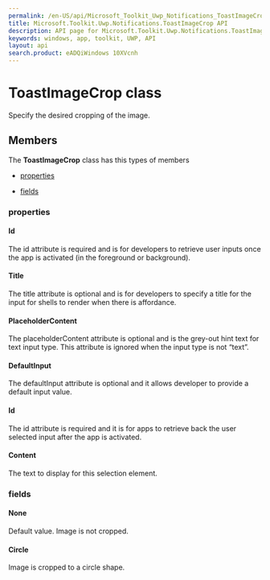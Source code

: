 ```yaml
---
permalink: /en-US/api/Microsoft_Toolkit_Uwp_Notifications_ToastImageCrop.htm
title: Microsoft.Toolkit.Uwp.Notifications.ToastImageCrop API 
description: API page for Microsoft.Toolkit.Uwp.Notifications.ToastImageCrop
keywords: windows, app, toolkit, UWP, API
layout: api
search.product: eADQiWindows 10XVcnh
---
```



# ToastImageCrop class

Specify the desired cropping of the image.

## Members

The **ToastImageCrop** class has this types of members

* [properties](#properties)

* [fields](#fields)

### properties

#### Id

The id attribute is required and is for developers to retrieve user inputs once the app is activated (in the foreground or background).



#### Title

The title attribute is optional and is for developers to specify a title for the input for shells to render when there is affordance.



#### PlaceholderContent

The placeholderContent attribute is optional and is the grey-out hint text for text input type. This attribute is ignored when the input type is not “text”.



#### DefaultInput

The defaultInput attribute is optional and it allows developer to provide a default input value.



#### Id

The id attribute is required and it is for apps to retrieve back the user selected input after the app is activated.



#### Content

The text to display for this selection element.



### fields

#### None

Default value. Image is not cropped.



#### Circle

Image is cropped to a circle shape.


